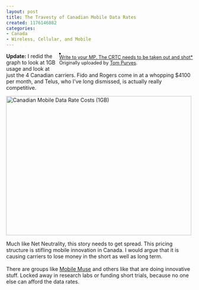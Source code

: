 ```yaml
--- 
layout: post
title: The Travesty of Canadian Mobile Data Rates
created: 1176146882
categories: 
- Canada
- Wireless, Cellular, and Mobile
---
```

<div style="float: right; margin-left: 10px; margin-bottom: 10px">  <a href="http://www.flickr.com/photos/thomaspurves/452679328/" title="photo sharing"><img style="border: 2px solid #000000" src="http://farm1.static.flickr.com/250/452679328_26f6ba593e_m.jpg" alt="" /></a>  <br />  <span style="font-size: 0.9em; margin-top: 0px">   <a href="http://www.flickr.com/photos/thomaspurves/452679328/">Write to your MP. The CRTC needs to be taken out and shot*</a>   <br />   Originally uploaded by <a href="http://www.flickr.com/people/thomaspurves/">Tom Purves</a>.  </span> </div><p><strong>Update:</strong> I redid the graph to look at 1GB usage and look at just the 4 Canadian carriers. Fido and Rogers come in at a whopping $4100 per month, and Telus, who I&#39;ve long dismissed, is actually really competitive.<br /></p>  <a href="http://www.flickr.com/photos/boris/453017593/" title="Photo Sharing"><img src="http://farm1.static.flickr.com/173/453017593_344ba1805e.jpg" alt="Canadian Mobile Data Rate Costs (1GB)" width="500" height="375" /></a>  <p> Much like Net Neutrality, this story needs to get spread. This pricing structure is stifling mobile innovation in Canada. I would argue that it is causing carriers to lose money in the short as well as long term.<br /> <br /> There are groups like <a href="http://www.mobilemuse.ca">Mobile Muse</a> and others like that are doing innovative stuff. Locked away in research labs or funding short trials, because no one else can afford the data rates. </p>
